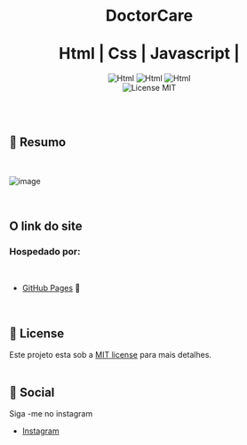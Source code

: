 


<br />
<br />
<h1 align="center">
 DoctorCare
  <br />
  <br />
  Html |  Css  |  Javascript | 
</h1>
  
<p align="center">
 <img alt="Html" src="https://img.shields.io/badge/hypertext%20-Html-important" /> 
   <img alt="Html" src="https://img.shields.io/badge/Cascading%20Style sheets-Css-blue" />
  <img alt="Html" src="https://img.shields.io/badge/Main%20lenguage-Javascript-yellow" /> <br/>
  <img alt="License MIT" src="https://img.shields.io/badge/License-MIT-%2398C611" />
 
</p> 
<br />
<br />

## 📓 Resumo
<br />

![image](https://user-images.githubusercontent.com/96529532/173442092-44ef8b7d-9ec1-4044-acb4-ddcc0146cce3.png)
 

<br />

## O link do site 
### **Hospedado por:**
<br />

  - [GitHub Pages](https://anselmo-dias.github.io/DoctorCare/) 💈
 


<br />

## :memo: License

Este projeto esta sob a [MIT license](LICENSE) para mais detalhes.
<br />
<br />

## :iphone: Social

Siga -me no instagram
<br />

- [Instagram](https://www.instagram.com/_anselmo_69/)

<br />
